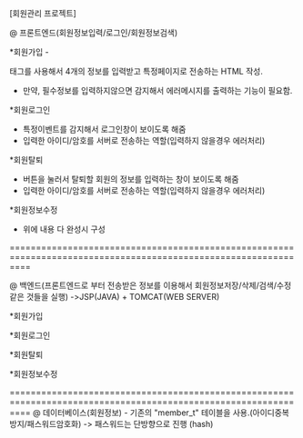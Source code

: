 [회원관리 프로젝트]

@ 프론트엔드(회원정보입력/로그인/회원정보검색)

*회원가입
-<form> 태그를 사용해서 4개의 정보를 입력받고 특정페이지로 전송하는 HTML 작성.
- 만약, 필수정보를 입력하지않으면 감지해서 에러메시지를 출력하는 기능이 필요함.

*회원로그인
- 특정이벤트를 감지해서 로그인창이 보이도록 해줌
- 입력한 아이디/암호를 서버로 전송하는 역할(입력하지 않을경우 에러처리)

*회원탈퇴
- 버튼을 눌러서 탈퇴할 회원의 정보를 입력하는 창이 보이도록 해줌
- 입력한 아이디/암호를 서버로 전송하는 역할(입력하지 않을경우 에러처리)

*회원정보수정
- 위에 내용 다 완성시 구성

================================================================================================================


@ 백엔드(프론트엔드로 부터 전송받은 정보를 이용해서 회원정보저장/삭제/검색/수정 같은 것들을 실행)
->JSP(JAVA) + TOMCAT(WEB SERVER)

*회원가입

*회원로그인

*회원탈퇴

*회원정보수정

================================================================================================================
@ 데이터베이스(회원정보) - 기존의 "member_t" 테이블을 사용.(아이디중복방지/패스워드암호화)
-> 패스워드는 단방향으로 진행 (hash)
